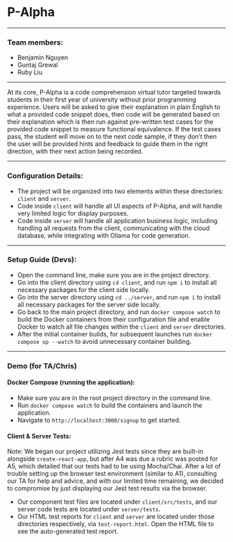 # P-Alpha
---

### Team members:

<ul>
  <li> Benjamin Nguyen </li>
  <li> Guntaj Grewal </li>
  <li> Ruby Liu </li>
</ul>

---

At its core, P-Alpha is a code comprehension virtual tutor targeted towards students in their first year of university
without prior programming experience. Users will be asked to give their explanation in plain English to what a provided
code snippet does, then code will be generated based on their explanation which is then run against pre-written test
cases for the provided code snippet to measure functional equivalence. If the test cases pass, the student will move on
to the next code sample, if they don’t then the user will be provided hints and feedback to guide them in the right
direction, with their next action being recorded.

---

### Configuration Details:

- The project will be organized into two elements within these directories: `client` and `server`.
- Code inside `client` will handle all UI aspects of P-Alpha, and will handle very limited logic for display purposes.
- Code inside `server` will handle all application business logic, including handling all requests from the client,
  communicating with the cloud database, while integrating with Ollama for code generation.

---

### Setup Guide (Devs):

- Open the command line, make sure you are in the project directory.
- Go into the client directory using `cd client`, and run `npm i` to install all necessary packages for the client side
  locally.
- Go into the server directory using `cd ../server`, and run `npm i` to install all necessary packages for the server
  side locally.
- Go back to the main project directory, and run `docker compose watch` to build the Docker containers from
  their configuration file and enable Docker to watch all file changes within the `client` and `server` directories.
- After the initial container builds, for subsequent launches run `docker compose up --watch` to avoid unnecessary
  container building.

---

### Demo (for TA/Chris)

#### Docker Compose (running the application):

- Make sure you are in the root project directory in the command line.
- Run `docker compose watch` to build the containers and launch the application.
- Navigate to `http://localhost:3000/signup` to get started.

#### Client & Server Tests:

Note: We began our project utilizing Jest tests since they are built-in alongside `create-react-app`, but after A4 was
due a rubric was posted for A5, which detailed that our tests had to be using Mocha/Chai. After a lot of trouble setting
up the browser test environment (similar to A1), consulting our TA for help and advice, and with our limited time
remaining, we decided to compromise by just displaying our Jest test results via the browser.

- Our component test files are located under `client/src/tests`, and our server code tests are located under
  `server/tests`.
- Our HTML test reports for `client` and `server` are located under those directories respectively,
  via `test-report.html`. Open the HTML file to see the auto-generated test report.
